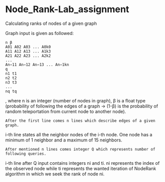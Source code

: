 # Node_Rank-Lab_assignment
Calculating ranks of nodes of a given graph

Graph input is given as followed:

	n β
	A01 A02 A03 ... A0k0
	A11 A12 A13 ... A1k3
	A21 A22 A23 ... A2k2
	...
	An−11 An−12 An−13 ... An−1kn
	q
	n1 t1 
	n2 t2 
	n3 t3 
	...
	nq tq
	
 , where n is an integer (number of nodes in graph), β is a float type (probability of following
 the edges of a graph -> (1-β) is the probability of random teleportation from current node to 
 another node).
 
	After the first line comes n lines which describe edges of a given graph.
 i-th line states all the neighbor nodes of the i-th node.
 One node has a minimum of 1 neighbor and a maximum of 15 neighbors.
 
	After mentioned n lines comes integer Q which represents number of following queries.
 i-th line after Q input contains integers ni and ti. ni represents the index of the observed node while
 ti represents the wanted iteration of NodeRank algorithm in which we seek the rank of node ni.
 
